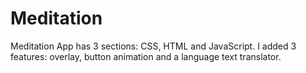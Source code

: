 # Meditation
Meditation App has 3 sections: CSS, HTML and JavaScript. I added 3 features: overlay, button animation and a language text translator.  
